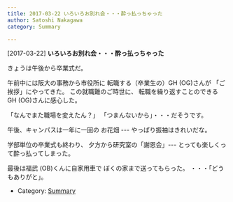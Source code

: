 ```yaml
---
title: 2017-03-22 いろいろお別れ会・・・酔っ払っちゃった
author: Satoshi Nakagawa
category: Summary

---
```


[2017-03-22] **いろいろお別れ会・・・酔っ払っちゃった** 

 きょうは午後から卒業式だ。

 午前中には阪大の事務から市役所に
転職する（卒業生の）GH (OG)さんが
「ご挨拶」にやってきた。
この就職難のご時世に、
転職を繰り返すことのできる
GH (OG)さんに感心した。

 「なんでまた職場を変えたん？」
「つまんないから」・・・だそうです。

 午後、キャンパスは一年に一回の
お花畑 --- やっぱり振袖はきれいだな。

 学部単位の卒業式も終わり、
夕方から研究室の「謝恩会」---
とっても楽しくって酔っ払ってしまった。

 最後は福武 (OB)くんに自家用車で
ぼくの家まで送ってもらった。
・・・「どうもありがと」。

- Category: [Summary](https://merapano.github.io/categories.html#Summary)

